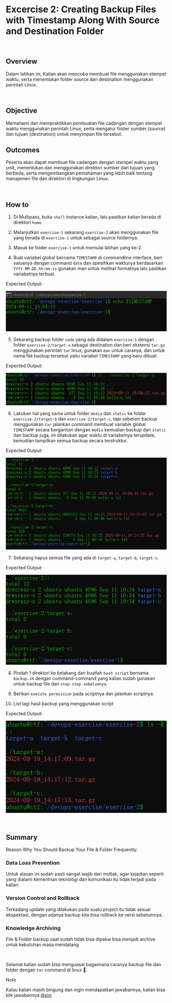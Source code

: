# Excercise 2: Creating Backup Files with Timestamp Along With Source and Destination Folder

<br />

## Overview

Dalam latihan ini, Kalian akan mencoba membuat file menggunakan stempel waktu, serta menentukan folder source dan destination menggunakan perintah Linux.

<br />

## Objective

Memahami dan mempraktikkan pembuatan file cadangan dengan stempel waktu menggunakan perintah Linux, serta mengatur folder sumber (source) dan tujuan (destination) untuk menyimpan file tersebut.

## Outcomes

Peserta akan dapat membuat file cadangan dengan stempel waktu yang unik, menentukan dan menggunakan direktori sumber dan tujuan yang berbeda, serta mengembangkan pemahaman yang lebih baik tentang manajemen file dan direktori di lingkungan Linux.

<br />

## How to

1.  Di Multipass, buka `shell` instance kalian, lalu pastikan kalian berada di direktori `home`.


2. Melanjutkan `exercise-1` sekarang `exercise-2` akan menggunakan file yang berada di `exercise-1` untuk sebagai source foldernya.


3. Masuk ke folder `exercise-1` untuk memulai latihan yang ke-2.

4. Buat variabel global bernama `TIMESTAMP` di commandline interface, beri valuenya dengan command `date` dan spesifikan waktunya berdasarkan `YYYY-MM-DD_hh:mm:ss` gunakan man untuk melihat formatnya lalu pastikan variabelnya terbuat.  

Expected Output:

![](../assets/latihan/exercise-2.1.png)


5. Sekarang backup folder `code` yang ada didalam `exercise-1` dengan folder `exercise-2/target-a` sebagai destination dan beri ekstensi `tar.gz` menggunakan perintah `tar` linux, gunakan `man` untuk caranya, dan untuk nama file backup tersebut yaitu variabel `TIMESTAMP` yang baru dibuat.

Expected Output:

![](../assets/latihan/exercise-2.2.png)


6. Lakukan hal yang sama untuk folder `media` dan `static` ke folder `exercise-2/target-b` dan `exercise-2/target-c`, tapi sebelum backup menggunakan `tar` jalankan command membuat variable global `TIMESTAMP` secara bergantian dengan `media` kemudian backup dan `static` dan backup juga, ini dilakukan agar waktu di variabelnya terupdate, kemudian tampilkan semua backup secara terstruktur.

Expected Output:

![](../assets/latihan/exercise-2.3.png)


7. Sekarang hapus semua file yang ada di `target-a`, `target-b`, `target-c`.

Expected Output:

![](../assets/latihan/exercise-2.4.png)


8. Pindah 1 direktori ke belakang dan buatlah `bash script` bernama `backup.sh` dengan command-command yang kalian sudah gunakan untuk backup file dari `step-step sebelumnya`.


9. Berikan `execute permission` pada scriptnya dan jalankan scriptnya.


10. List lagi hasil backup yang menggunakan script

Expected Output:

![](../assets/latihan/exercise-2.5.png)

<br />

## Summary

Reason Why You Should Backup Your File & Folder Frequently:

### Data Loss Prevention

Untuk alasan ini sudah pasti sangat wajib dan mutlak, agar kejadian seperti yang dialami kementrian teknologi dan komunikasi itu tidak terjadi pada kalian.

### Version Control and Rollback

Terkadang update yang dilakukan pada suatu project itu tidak sesuai ekspektasi, dengan adanya backup kita bisa rollback ke versi sebelumnya.

### Knowledge Archiving

File & Folder backup saat sudah tidak bisa dipakai bisa menjadi archive untuk kebutuhan masa mendatang

<br />


Selamat kalian sudah bisa menguasai bagaimana caranya backup file dan folder dengan `tar` command di linux 🥳.



> [!NOTE]
> Kalau kalian masih bingung dan ingin mendapatkan jawabannya, kalian bisa klik jawabannya [disini](./exercise-answer.md) 
